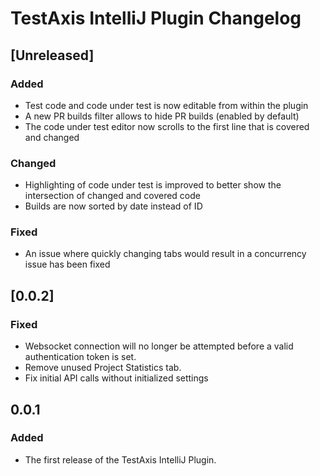 <!-- Keep a Changelog guide -> https://keepachangelog.com -->

# TestAxis IntelliJ Plugin Changelog

## [Unreleased]
### Added
- Test code and code under test is now editable from within the plugin
- A new PR builds filter allows to hide PR builds (enabled by default)
- The code under test editor now scrolls to the first line that is covered and changed

### Changed
- Highlighting of code under test is improved to better show the intersection of changed and covered code
- Builds are now sorted by date instead of ID

### Fixed
- An issue where quickly changing tabs would result in a concurrency issue has been fixed

## [0.0.2]
### Fixed
- Websocket connection will no longer be attempted before a valid authentication token is set.
- Remove unused Project Statistics tab.
- Fix initial API calls without initialized settings

## 0.0.1
### Added
- The first release of the TestAxis IntelliJ Plugin.
